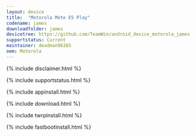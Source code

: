 ```yaml
---
layout: device
title:  "Motorola Moto E5 Play"
codename: james
downloadfolder: james
devicetree: https://github.com/TeamWin/android_device_motorola_james
supportstatus: Current
maintainer: deadman96385
oem: Motorola
---
```


{% include disclaimer.html %}

{% include supportstatus.html %}

{% include appinstall.html %}

{% include download.html %}

{% include twrpinstall.html %}

{% include fastbootinstall.html %}